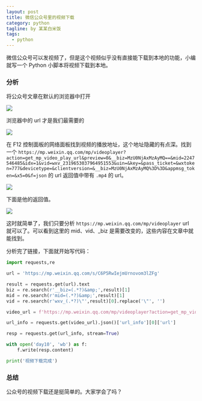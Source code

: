```yaml
---
layout: post
title: 微信公众号里的视频下载
category: python
tagline: by 某某白米饭
tags: 
  - python
---
```


微信公众号可以发视频了，但是这个视频似乎没有直接能下载到本地的功能，小编就写一个 Python 小脚本将视频下载到本地。
<!--more-->
### 分析

将公众号文章在默认的浏览器中打开

![](https://files.mdnice.com/user/15960/f3d37cf0-a3dd-431b-9ba9-55cbe28156bc.png)

浏览器中的 url 才是我们最需要的

![](https://files.mdnice.com/user/15960/5e044080-7205-4e32-a751-2323742307f6.png)

在 F12 控制面板的网络面板找到视频的播放地址，这个地址隐藏的有点深。找到一个 `https://mp.weixin.qq.com/mp/videoplayer?action=get_mp_video_play_url&preview=0&__biz=MzU0NjAxMzAyMQ==&mid=2247546485&idx=1&vid=wxv_2319653037964951553&uin=&key=&pass_ticket=&wxtoken=777&devicetype=&clientversion=&__biz=MzU0NjAxMzAyMQ%3D%3D&appmsg_token=&x5=0&f=json` 的 url 返回值中带有 `.mp4` 的 url。

![](https://files.mdnice.com/user/15960/30d59bff-a318-486a-b200-5fb039b68900.png)

下面是他的返回值。

![](https://files.mdnice.com/user/15960/2e1a3938-cc2d-4820-9b14-d99c6ed78dd7.png)

这时就简单了，我们只要分析 `https://mp.weixin.qq.com/mp/videoplayer` url 就可以了。可以看到这里的 mid、vid、_biz 是需要改变的，这些内容在文章中就能找到。

分析完了链接，下面就开始写代码：

```python
import requests,re

url = 'https://mp.weixin.qq.com/s/C6P5RwIejmUrnovom3lZFg'

result = requests.get(url).text
biz = re.search(r'__biz=(.*?)&amp;',result)[1]
mid = re.search(r'mid=(.*?)&amp;',result)[1]
vid = re.search(r'wxv_(.*?)\"',result)[0].replace('\"', '')

video_url = f'https://mp.weixin.qq.com/mp/videoplayer?action=get_mp_video_play_url&preview=0&__biz={biz}&mid={mid}&idx=1&vid={vid}&uin=&key=&pass_ticket=&wxtoken=777&devicetype=&clientversion=&__biz={biz}&appmsg_token=&x5=0&f=json'

url_info = requests.get(video_url).json()['url_info'][0]['url']

resp = requests.get(url_info, stream=True)

with open('day10', 'wb') as f:
    f.write(resp.content)

print('视频下载完成')
```

### 总结

公众号的视频下载还是挺简单的。大家学会了吗？

